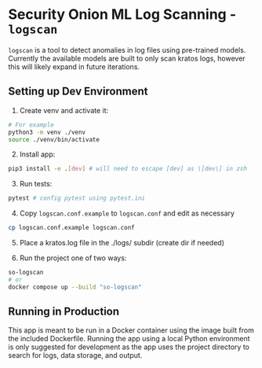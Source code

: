# Security Onion ML Log Scanning - `logscan`

`logscan` is a tool to detect anomalies in log files using pre-trained models. Currently the available models are built to only scan kratos logs, however this will likely expand in future iterations.

## Setting up Dev Environment

1. Create venv and activate it:
```sh
# For example
python3 -m venv ./venv
source ./venv/bin/activate
```

2. Install app:
```sh
pip3 install -e .[dev] # will need to escape [dev] as \[dev\] in zsh
```

3. Run tests:
```sh
pytest # config pytest using pytest.ini
```

4. Copy `logscan.conf.example` to `logscan.conf` and edit as necessary
```sh
cp logscan.conf.example logscan.conf
```

5. Place a kratos.log file in the ./logs/ subdir (create dir if needed)

6. Run the project one of two ways:
```sh
so-logscan
# or
docker compose up --build "so-logscan"
```

## Running in Production
  This app is meant to be run in a Docker container using the image built from the included Dockerfile. Running the app using a local Python  environment is only suggested for development as the app uses the project directory to search for logs, data storage, and output.
